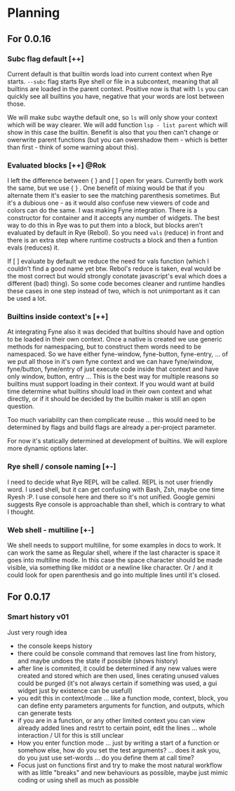 # Planning

## For 0.0.16

### Subc flag default [++]

Current default is that builtin words load into current context when Rye starts. `--subc` flag starts Rye shell or file in a subcontext, meaning that all builtins are loaded in the parent context.
Positive now is that with `ls` you can quickly see all builtins you have, negative that your words are lost between those.

We will make subc waythe default one, so `ls` will only show your context which will be way clearer. We will add function `lsp - list parent` which will show in this case the builtin. Benefit is also that
you then can't change or owerwrite parent functions (but you can owershadow them - which is better than first - think of some warning about this).

### Evaluated blocks [++] @Rok

I left the difference between { } and [ ] open for years. Currently both work the same, but we use { } . One benefit of mixing would be that if you alternate them it's easier to see the matching parenthesis sometimes. But it's 
a dubious one - as it would also confuse new viewers of code and colors can do the same. I was making Fyne integration. There is a constructor for container and it accepts any number of widgets. The best way to do 
this in Rye was to put them into a block, but blocks aren't evaluated by default in Rye (Rebol). So you need `vals` (reduce) in front and there is an extra step where runtime costructs a block and then a funtion evals (reduces) it.

If [ ] evaluate by default we reduce the need for vals function (which I couldn't find a good name yet btw. Rebol's reduce is taken, eval would be the most correct but would strongly conotate javascript's eval which does a different (bad) thing). 
So some code becomes cleaner and runtime handles these cases in one step instead of two, which is not unimportant as it can be used a lot.

### Builtins inside context's [++]

At integrating Fyne also it was decided that builtins should have and option to be loaded in their own context. Once a native is created we use generic methods for namespacing, but to construct them words need to be namespaced. So we have either 
fyne-window, fyne-button, fyne-entry, ... of we put all those in it's own fyne context and we can have fyne/window, fyne/button, fyne/entry of just execute code inside that context and have only window, button, entry ... This is the best way for 
multiple reasons so builtins must support loading in their context. If you would want at build time determine what builtins should load in their own context and what directly, or if it should be decided by the builtin maker is still an open question.

Too much variability can then complicate reuse ... this would need to be determined by flags and build flags are already a per-project parameter.

For now it's statically determined at development of builtins. We will explore more dynamic options later.

### Rye shell / console naming [+-]

I need to decide what Rye REPL will be called. REPL is not user friendly word. I used shell, but it can get confusing with Bash, Zsh, maybe one time Ryesh :P. I use console here and there so it's not unified. Google gemini suggests Rye console 
is approachable than shell, which is contrary to what I thought.

### Web shell - multiline [+-]

We shell needs to support multiline, for some examples in docs to work. It can work the same as Regular shell, where if the last character is space it goes into multiline mode. In this case the space character should be made visible, via 
something like middot or a newline like character. Or / and it could look for open parenthesis and go into multiple lines until it's closed.

## For 0.0.17

### Smart history v01

Just very rough idea

* the console keeps history
* there could be console command that removes last line from history, and maybe undoes the state if possible (shows history)
* after line is commited, it could be determined if any new values were created and stored which are then used, lines cerating unused values could be purged (it's not always certain if something was used, a gui widget just by existence can be usefull)
* you edit this in context/mode ... like a function mode, context, block, you can define enty parameters arguments for function, and outputs, which can generate tests
* if you are in a function, or any other limited context you can view already added lines and restrt to certain point, edit the lines ... whole interaction / UI for this is still unclear
* How you enter function mode ... just by writing a start of a function or somehow else, how do you set the test arguments? ... does it ask you, do you just use set-words ... do you define them at call time?
* Focus just on functions first and try to make the most natural workflow with as little "breaks" and new behaviours as possible, maybe just mimic coding or using shell as much as possible
  

